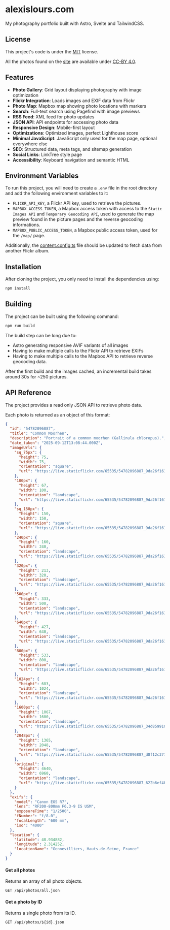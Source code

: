 # alexislours.com

My photography portfolio built with Astro, Svelte and TailwindCSS.

## License

This project's code is under the
[MIT](https://choosealicense.com/licenses/mit/) license.

All the photos found on the [site](https://alexislours.com) are available under [CC-BY 4.0](https://creativecommons.org/licenses/by/4.0/).

## Features

- **Photo Gallery**: Grid layout displaying photography with image optimization
- **Flickr Integration**: Loads images and EXIF data from Flickr
- **Photo Map**: Mapbox map showing photo locations with markers
- **Search**: Full-text search using Pagefind with image previews
- **RSS Feed**: XML feed for photo updates
- **JSON API**: API endpoints for accessing photo data
- **Responsive Design**: Mobile-first layout
- **Optimizations**: Optimized images, perfect Lighthouse score
- **Minimal JavaScript**: JavaScript only used for the map page, optional everywhere else
- **SEO**: Structured data, meta tags, and sitemap generation
- **Social Links**: LinkTree style page
- **Accessibility**: Keyboard navigation and semantic HTML

## Environment Variables

To run this project, you will need to create a `.env` file in the root directory and add the following environment variables to it:

- `FLICKR_API_KEY`, a Flickr API key, used to retrieve the pictures.
- `MAPBOX_ACCESS_TOKEN`, a Mapbox access token with access to the `Static Images API` and `Temporary Geocoding API`, used to generate the map preview found in the picture pages and the reverse geocoding informations.
- `MAPBOX_PUBLIC_ACCESS_TOKEN`, a Mapbox public access token, used for the `/map/` page.

Additionally, the [content.config.ts](src/content.config.ts) file should be updated to fetch data from another Flickr album.

## Installation

After cloning the project, you only need to install the dependencies using:

```bash
npm install
```

## Building

The project can be built using the following command:

```bash
npm run build
```

The build step can be long due to:

- Astro generating responsive AVIF variants of all images
- Having to make multiple calls to the Flickr API to retrieve EXIFs
- Having to make multiple calls to the Mapbox API to retrieve reverse geocoding data.

After the first build and the images cached, an incremental build takes around 30s for ~250 pictures.

## API Reference

The project provides a read only JSON API to retrieve photo data.

Each photo is returned as an object of this format:

```json
{
  "id": "54782096887",
  "title": "Common Moorhen",
  "description": "Portrait of a common moorhen (Gallinula chloropus).",
  "date_taken": "2025-09-12T13:08:44.000Z",
  "imageUrls": {
    "sq_75px": {
      "height": 75,
      "width": 75,
      "orientation": "square",
      "url": "https://live.staticflickr.com/65535/54782096887_9da26f1618_s.jpg"
    },
    "100px": {
      "height": 67,
      "width": 100,
      "orientation": "landscape",
      "url": "https://live.staticflickr.com/65535/54782096887_9da26f1618_t.jpg"
    },
    "sq_150px": {
      "height": 150,
      "width": 150,
      "orientation": "square",
      "url": "https://live.staticflickr.com/65535/54782096887_9da26f1618_q.jpg"
    },
    "240px": {
      "height": 160,
      "width": 240,
      "orientation": "landscape",
      "url": "https://live.staticflickr.com/65535/54782096887_9da26f1618_m.jpg"
    },
    "320px": {
      "height": 213,
      "width": 320,
      "orientation": "landscape",
      "url": "https://live.staticflickr.com/65535/54782096887_9da26f1618_n.jpg"
    },
    "500px": {
      "height": 333,
      "width": 500,
      "orientation": "landscape",
      "url": "https://live.staticflickr.com/65535/54782096887_9da26f1618.jpg"
    },
    "640px": {
      "height": 427,
      "width": 640,
      "orientation": "landscape",
      "url": "https://live.staticflickr.com/65535/54782096887_9da26f1618_z.jpg"
    },
    "800px": {
      "height": 533,
      "width": 800,
      "orientation": "landscape",
      "url": "https://live.staticflickr.com/65535/54782096887_9da26f1618_c.jpg"
    },
    "1024px": {
      "height": 683,
      "width": 1024,
      "orientation": "landscape",
      "url": "https://live.staticflickr.com/65535/54782096887_9da26f1618_b.jpg"
    },
    "1600px": {
      "height": 1067,
      "width": 1600,
      "orientation": "landscape",
      "url": "https://live.staticflickr.com/65535/54782096887_34d8599109_h.jpg"
    },
    "2048px": {
      "height": 1365,
      "width": 2048,
      "orientation": "landscape",
      "url": "https://live.staticflickr.com/65535/54782096887_d8f12c371f_k.jpg"
    },
    "original": {
      "height": 4640,
      "width": 6960,
      "orientation": "landscape",
      "url": "https://live.staticflickr.com/65535/54782096887_622b6ef4b3_o.jpg"
    }
  },
  "exifs": {
    "model": "Canon EOS R7",
    "lens": "RF200-800mm F6.3-9 IS USM",
    "exposureTime": "1/2500",
    "fNumber": "f/8.0",
    "focalLength": "600 mm",
    "iso": "4000"
  },
  "location": {
    "latitude": 48.934882,
    "longitude": 2.314252,
    "locationName": "Gennevilliers, Hauts-de-Seine, France"
  }
}
```

#### Get all photos

Returns an array of all photo objects.

```http
GET /api/photos/all.json
```

#### Get a photo by ID

Returns a single photo from its ID.

```http
GET /api/photos/${id}.json
```
